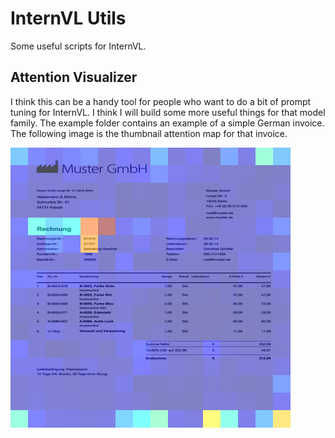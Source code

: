 # InternVL Utils 

Some useful scripts for InternVL.

## Attention Visualizer 

I think this can be a handy tool for people who want to do a bit of prompt tuning for InternVL. I think I will build some more useful things for that model family. The example folder contains an example of a simple German invoice. The following image is the thumbnail attention map for that invoice. 

![Attention Map of the thumbnail image](example/rechnung_001_Bitte%20gib%20mir%20die%20Rechnungsnummer./image_attention_maps/006_crop.png)
